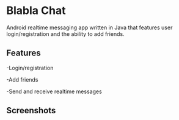# Blabla Chat

Android realtime messaging app written in Java that features user login/registration and the ability to add friends.

## Features
 -Login/registration
 
 -Add friends
 
 -Send and receive realtime messages

 ## Screenshots

 
